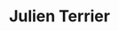 ---
template: IdentityDetailPage
title: Julien Terrier
description: SPO
image: /ship-420.jpg
website: https://www.adaministake.com/
donationAddress: 
---